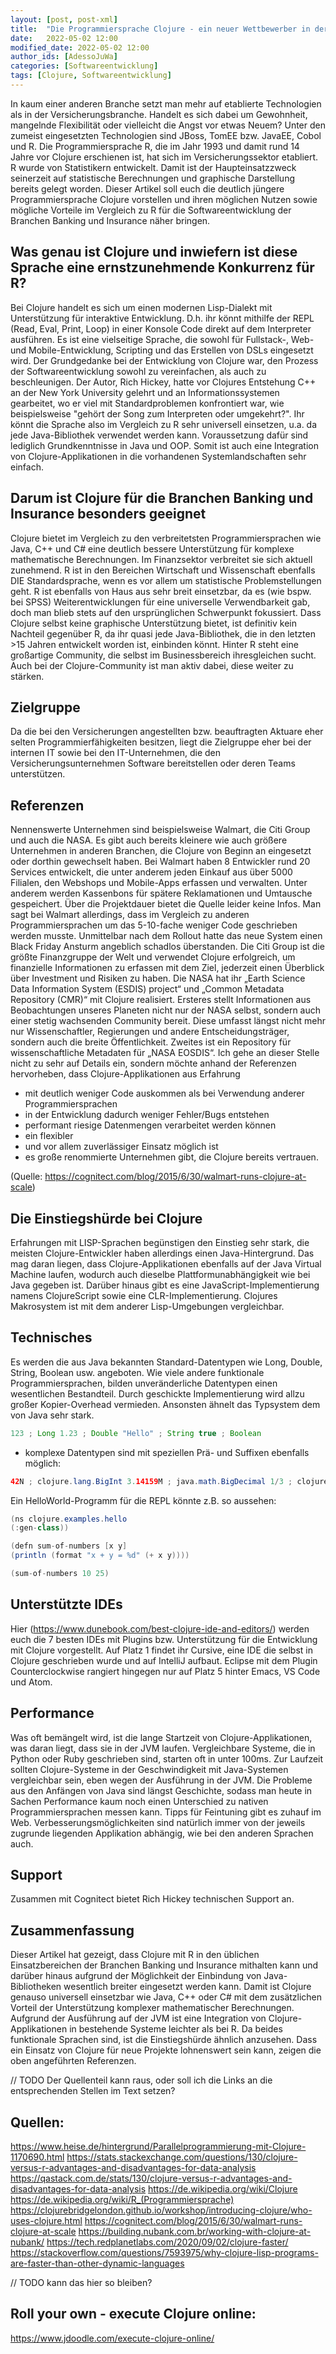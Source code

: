 ```yaml
---
layout: [post, post-xml]
title:  "Die Programmiersprache Clojure - ein neuer Wettbewerber in der Versicherungsbranche?"
date:   2022-05-02 12:00
modified_date: 2022-05-02 12:00
author_ids: [AdessoJuWa]
categories: [Softwareentwicklung]
tags: [Clojure, Softwareentwicklung]
---
```


In kaum einer anderen Branche setzt man mehr auf etablierte Technologien als in der Versicherungsbranche.
Handelt es sich dabei um Gewohnheit, mangelnde Flexibilität oder vielleicht die Angst vor etwas Neuem? 
Unter den zumeist eingesetzten Technologien sind JBoss, TomEE bzw. JavaEE, Cobol und R.
Die Programmiersprache R, die im Jahr 1993 und damit rund 14 Jahre vor Clojure erschienen ist, hat sich im Versicherungssektor etabliert. 
R wurde von Statistikern entwickelt. 
Damit ist der Haupteinsatzzweck seinerzeit auf statistische Berechnungen und graphische Darstellung bereits gelegt worden.
Dieser Artikel soll euch die deutlich jüngere Programmiersprache Clojure vorstellen und ihren möglichen Nutzen sowie mögliche Vorteile im Vergleich zu R für die Softwareentwicklung der Branchen Banking und Insurance näher bringen.

## Was genau ist Clojure und inwiefern ist diese Sprache eine ernstzunehmende Konkurrenz für R?
Bei Clojure handelt es sich um einen modernen Lisp-Dialekt mit Unterstützung für interaktive Entwicklung. 
D.h. ihr könnt mithilfe der REPL (Read, Eval, Print, Loop) in einer Konsole Code direkt auf dem Interpreter ausführen. 
Es ist eine vielseitige Sprache, die sowohl für Fullstack-, Web- und Mobile-Entwicklung, Scripting und das Erstellen von DSLs eingesetzt wird. 
Der Grundgedanke bei der Entwicklung von Clojure war, den Prozess der Softwareentwicklung sowohl zu vereinfachen, als auch zu beschleunigen. 
Der Autor, Rich Hickey, hatte vor Clojures Entstehung C++ an der New York University gelehrt und an Informationssystemen gearbeitet, wo er viel mit Standardproblemen konfrontiert war, wie beispielsweise "gehört der Song zum Interpreten oder umgekehrt?".
Ihr könnt die Sprache also im Vergleich zu R sehr universell einsetzen, u.a. da jede Java-Bibliothek verwendet werden kann. 
Voraussetzung dafür sind lediglich Grundkenntnisse in Java und OOP. 
Somit ist auch eine Integration von Clojure-Applikationen in die vorhandenen Systemlandschaften sehr einfach. 

## Darum ist Clojure für die Branchen Banking und Insurance besonders geeignet
Clojure bietet im Vergleich zu den verbreitetsten Programmiersprachen wie Java, C++ und C# eine deutlich bessere Unterstützung für komplexe mathematische Berechnungen. 
Im Finanzsektor verbreitet sie sich aktuell zunehmend.
R ist in den Bereichen Wirtschaft und Wissenschaft ebenfalls DIE Standardsprache, wenn es vor allem um statistische Problemstellungen geht. 
R ist ebenfalls von Haus aus sehr breit einsetzbar, da es (wie bspw. bei SPSS) Weiterentwicklungen für eine universelle Verwendbarkeit gab, doch man blieb stets auf den ursprünglichen Schwerpunkt fokussiert. 
Dass Clojure selbst keine graphische Unterstützung bietet, ist definitiv kein Nachteil gegenüber R, da ihr quasi jede Java-Bibliothek, die in den letzten >15 Jahren entwickelt worden ist, einbinden könnt. 
Hinter R steht eine großartige Community, die selbst im Businessbereich ihresgleichen sucht.
Auch bei der Clojure-Community ist man aktiv dabei, diese weiter zu stärken.

## Zielgruppe

Da die bei den Versicherungen angestellten bzw. beauftragten Aktuare eher selten Programmierfähigkeiten besitzen, liegt die Zielgruppe eher bei der internen IT sowie bei den IT-Unternehmen, die den Versicherungsunternehmen Software bereitstellen oder deren Teams unterstützen. 

## Referenzen

Nennenswerte Unternehmen sind beispielsweise Walmart, die Citi Group und auch die NASA. 
Es gibt auch bereits kleinere wie auch größere Unternehmen in anderen Branchen, die Clojure von Beginn an eingesetzt oder dorthin gewechselt haben. 
Bei Walmart haben 8 Entwickler rund 20 Services entwickelt, die unter anderem jeden Einkauf aus über 5000 Filialen, den Webshops und Mobile-Apps erfassen und verwalten. 
Unter anderem werden Kassenbons für spätere Reklamationen und Umtausche gespeichert. 
Über die Projektdauer bietet die Quelle leider keine Infos. 
Man sagt bei Walmart allerdings, dass im Vergleich zu anderen Programmiersprachen um das 5-10-fache weniger Code geschrieben werden musste. 
Unmittelbar nach dem Rollout hatte das neue System einen Black Friday Ansturm angeblich schadlos überstanden.
Die Citi Group ist die größte Finanzgruppe der Welt und verwendet Clojure erfolgreich, um finanzielle Informationen zu erfassen mit dem Ziel, jederzeit einen Überblick über Investment und Risiken zu haben.
Die NASA hat ihr „Earth Science Data Information System (ESDIS) project“ und „Common Metadata Repository (CMR)“ mit Clojure realisiert. 
Ersteres stellt Informationen aus Beobachtungen unseres Planeten nicht nur der NASA selbst, sondern auch einer stetig wachsenden Community bereit. 
Diese umfasst längst nicht mehr nur Wissenschaftler, Regierungen und andere Entscheidungsträger, sondern auch die breite Öffentlichkeit. 
Zweites ist ein Repository für wissenschaftliche Metadaten für „NASA EOSDIS“. 
Ich gehe an dieser Stelle nicht zu sehr auf Details ein, sondern möchte anhand der Referenzen hervorheben, dass Clojure-Applikationen aus Erfahrung

*	mit deutlich weniger Code auskommen als bei Verwendung anderer Programmiersprachen
*	in der Entwicklung dadurch weniger Fehler/Bugs entstehen
*	performant riesige Datenmengen verarbeitet werden können
*	ein flexibler
*	und vor allem zuverlässiger Einsatz möglich ist
*	es große renommierte Unternehmen gibt, die Clojure bereits vertrauen.

(Quelle: https://cognitect.com/blog/2015/6/30/walmart-runs-clojure-at-scale)

## Die Einstiegshürde bei Clojure

Erfahrungen mit LISP-Sprachen begünstigen den Einstieg sehr stark, die meisten Clojure-Entwickler haben allerdings einen Java-Hintergrund. 
Das mag daran liegen, dass Clojure-Applikationen ebenfalls auf der Java Virtual Machine laufen, wodurch auch dieselbe Plattformunabhängigkeit wie bei Java gegeben ist. 
Darüber hinaus gibt es eine JavaScript-Implementierung namens ClojureScript sowie eine CLR-Implementierung. 
Clojures Makrosystem ist mit dem anderer Lisp-Umgebungen vergleichbar.
 

## Technisches

Es werden die aus Java bekannten Standard-Datentypen wie Long, Double, String, Boolean usw. angeboten. 
Wie viele andere funktionale Programmiersprachen, bilden unveränderliche Datentypen einen wesentlichen Bestandteil. 
Durch geschickte Implementierung wird allzu großer Kopier-Overhead vermieden. 
Ansonsten ähnelt das Typsystem dem von Java sehr stark.

```java
123 ; Long 1.23 ; Double "Hello" ; String true ; Boolean
```

* komplexe Datentypen sind mit speziellen Prä- und Suffixen ebenfalls möglich:

```java
42N ; clojure.lang.BigInt 3.14159M ; java.math.BigDecimal 1/3 ; clojure.lang.Ratio #"[A-Za-z]+" ; java.util.regex.Pattern
```

Ein HelloWorld-Programm für die REPL könnte z.B. so aussehen:

```java
(ns clojure.examples.hello
(:gen-class))

(defn sum-of-numbers [x y]
(println (format "x + y = %d" (+ x y))))

(sum-of-numbers 10 25)
```

## Unterstützte IDEs
Hier (https://www.dunebook.com/best-clojure-ide-and-editors/) werden euch die 7 besten IDEs mit Plugins bzw. Unterstützung für die Entwicklung mit Clojure vorgestellt.
Auf Platz 1 findet ihr Cursive, eine IDE die selbst in Clojure geschrieben wurde und auf IntelliJ aufbaut. 
Eclipse mit dem Plugin Counterclockwise rangiert hingegen nur auf Platz 5 hinter Emacs, VS Code und Atom.

## Performance

Was oft bemängelt wird, ist die lange Startzeit von Clojure-Applikationen, was daran liegt, dass sie in der JVM laufen. 
Vergleichbare Systeme, die in Python oder Ruby geschrieben sind, starten oft in unter 100ms. 
Zur Laufzeit sollten Clojure-Systeme in der Geschwindigkeit mit Java-Systemen vergleichbar sein, eben wegen der Ausführung in der JVM. 
Die Probleme aus den Anfängen von Java sind längst Geschichte, sodass man heute in Sachen Performance kaum noch einen Unterschied zu nativen Programmiersprachen messen kann. 
Tipps für Feintuning gibt es zuhauf im Web. 
Verbesserungsmöglichkeiten sind natürlich immer von der jeweils zugrunde liegenden Applikation abhängig, wie bei den anderen Sprachen auch.

## Support

Zusammen mit Cognitect bietet Rich Hickey technischen Support an.

## Zusammenfassung
Dieser Artikel hat gezeigt, dass Clojure mit R in den üblichen Einsatzbereichen der Branchen Banking und Insurance mithalten kann und darüber hinaus aufgrund der Möglichkeit der Einbindung von Java-Bibliotheken wesentlich breiter eingesetzt werden kann.
Damit ist Clojure genauso universell einsetzbar wie Java, C++ oder C# mit dem zusätzlichen Vorteil der Unterstützung komplexer mathematischer Berechnungen.
Aufgrund der Ausführung auf der JVM ist eine Integration von Clojure-Applikationen in bestehende Systeme leichter als bei R. 
Da beides funktionale Sprachen sind, ist die Einstiegshürde ähnlich anzusehen. 
Dass ein Einsatz von Clojure für neue Projekte lohnenswert sein kann, zeigen die oben angeführten Referenzen.

// TODO Der Quellenteil kann raus, oder soll ich die Links an die entsprechenden Stellen im Text setzen?
## Quellen:

https://www.heise.de/hintergrund/Parallelprogrammierung-mit-Clojure-1170690.html
https://stats.stackexchange.com/questions/130/clojure-versus-r-advantages-and-disadvantages-for-data-analysis
https://qastack.com.de/stats/130/clojure-versus-r-advantages-and-disadvantages-for-data-analysis
https://de.wikipedia.org/wiki/Clojure
https://de.wikipedia.org/wiki/R_(Programmiersprache)
https://clojurebridgelondon.github.io/workshop/introducing-clojure/who-uses-clojure.html
https://cognitect.com/blog/2015/6/30/walmart-runs-clojure-at-scale
https://building.nubank.com.br/working-with-clojure-at-nubank/
https://tech.redplanetlabs.com/2020/09/02/clojure-faster/
https://stackoverflow.com/questions/7593975/why-clojure-lisp-programs-are-faster-than-other-dynamic-languages


// TODO kann das hier so bleiben?
## Roll your own - execute Clojure online:

https://www.jdoodle.com/execute-clojure-online/

